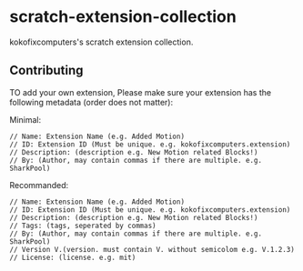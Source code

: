 # scratch-extension-collection

kokofixcomputers's scratch extension collection.

## Contributing
TO add your own extension, Please make sure your extension has the following metadata (order does not matter):

Minimal:
```
// Name: Extension Name (e.g. Added Motion)
// ID: Extension ID (Must be unique. e.g. kokofixcomputers.extension)
// Description: (description e.g. New Motion related Blocks!)
// By: (Author, may contain commas if there are multiple. e.g. SharkPool)
```
Recommanded:
```
// Name: Extension Name (e.g. Added Motion)
// ID: Extension ID (Must be unique. e.g. kokofixcomputers.extension)
// Description: (description e.g. New Motion related Blocks!)
// Tags: (tags, seperated by commas)
// By: (Author, may contain commas if there are multiple. e.g. SharkPool)
// Version V.(version. must contain V. without semicolom e.g. V.1.2.3)
// License: (license. e.g. mit)
```

